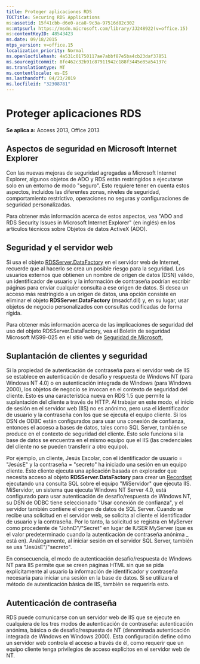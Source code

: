 ```yaml
---
title: Proteger aplicaciones RDS
TOCTitle: Securing RDS Applications
ms:assetid: 15f41cbb-d6e0-aca8-9c3a-97516d82c302
ms:mtpsurl: https://msdn.microsoft.com/library/JJ248922(v=office.15)
ms:contentKeyID: 48543423
ms.date: 09/18/2015
mtps_version: v=office.15
localization_priority: Normal
ms.openlocfilehash: 4a531c01750117ae7abbf87e5ba4cb23daf37851
ms.sourcegitcommit: 8fe462c32b91c87911942c188f3445e85a54137c
ms.translationtype: MT
ms.contentlocale: es-ES
ms.lasthandoff: 04/23/2019
ms.locfileid: "32308781"
---
```

# <a name="securing-rds-applications"></a>Proteger aplicaciones RDS

**Se aplica a:** Access 2013, Office 2013

## <a name="microsoft-internet-explorer-security-issues"></a>Aspectos de seguridad en Microsoft Internet Explorer

Con las nuevas mejoras de seguridad agregadas a Microsoft Internet Explorer, algunos objetos de ADO y RDS están restringidos a ejecutarse solo en un entorno de modo "seguro". Esto requiere tener en cuenta estos aspectos, incluidos las diferentes zonas, niveles de seguridad, comportamiento restrictivo, operaciones no seguras y configuraciones de seguridad personalizadas.

Para obtener más información acerca de estos aspectos, vea "ADO and RDS Security Issues in Microsoft Internet Explorer" (en inglés) en los artículos técnicos sobre Objetos de datos ActiveX (ADO).

## <a name="security-and-your-web-server"></a>Seguridad y el servidor web

Si usa el objeto [RDSServer.DataFactory](datafactory-object-rdsserver.md) en el servidor web de Internet, recuerde que al hacerlo se crea un posible riesgo para la seguridad. Los usuarios externos que obtienen un nombre de origen de datos (DSN) válido, un identificador de usuario y la información de contraseña podrían escribir páginas para enviar cualquier consulta a ese origen de datos. Si desea un acceso más restringido a un origen de datos, una opción consiste en eliminar el objeto **RDSServer.DataFactory** (msadcf.dll) y, en su lugar, usar objetos de negocio personalizados con consultas codificadas de forma rígida.

Para obtener más información acerca de las implicaciones de seguridad del uso del objeto RDSServer.DataFactory, vea el Boletín de seguridad Microsoft MS99-025 en el sitio web de [Seguridad de Microsoft.](https://www.microsoft.com/en-us/security/default.aspx)

## <a name="client-impersonation-and-security"></a>Suplantación de clientes y seguridad

Si  la propiedad de autenticación de contraseña para el servidor web de IIS se establece en autenticación de desafío y respuesta de Windows NT (para Windows NT 4.0) o en autenticación integrada de Windows (para Windows 2000), los objetos de negocio se invocan en el contexto de seguridad del cliente. Esto es una característica nueva en RDS 1.5 que permite la suplantación del cliente a través de HTTP. Al trabajar en este modo, el inicio de sesión en el servidor web (IIS) no es anónimo, pero usa el identificador de usuario y la contraseña con los que se ejecuta el equipo cliente. Si los DSN de ODBC están configurados para usar una conexión de confianza, entonces el acceso a bases de datos, tales como SQL Server, también se produce en el contexto de seguridad del cliente. Esto solo funciona si la base de datos se encuentra en el mismo equipo que el IIS (las credenciales del cliente no se pueden transferir a otro equipo).

Por ejemplo, un cliente, Jesús Escolar, con el identificador de usuario = "JesúsE" y la contraseña = "secreto" ha iniciado una sesión en un equipo cliente. Este cliente ejecuta una aplicación basada en explorador que necesita acceso al objeto **RDSServer.DataFactory** para crear un [Recordset](recordset-object-ado.md) ejecutando una consulta SQL sobre el equipo "MiServidor" que ejecuta IIS. MiServidor, un sistema que ejecuta Windows NT Server 4.0, está configurado para usar autenticación de desafío/respuesta de Windows NT, su DSN de ODBC tiene seleccionado "Usar conexión de confianza", y el servidor también contiene el origen de datos de SQL Server. Cuando se recibe una solicitud en el servidor web, se solicita al cliente el identificador de usuario y la contraseña. Por lo tanto, la solicitud se registra en MyServer como procedente de "JohnD"/"Secret" en lugar de IUSER MyServer (que es el valor predeterminado cuando la autenticación de contraseña anónima \_ está en). Análogamente, al iniciar sesión en el servidor SQL Server, también se usa "JesúsE"/"secreto".

En consecuencia, el modo de autenticación desafío/respuesta de Windows NT para IIS permite que se creen páginas HTML sin que se pida explícitamente al usuario la información de identificador y contraseña necesaria para iniciar una sesión en la base de datos. Si se utilizara el método de autenticación básica de IIS, también se requeriría esto.

## <a name="password-authentication"></a>Autenticación de contraseña

RDS puede comunicarse con un servidor web de IIS que se ejecute en cualquiera de los tres modos de autenticación de contraseña: autenticación anónima, básica o de desafío/respuesta de NT (denominada autenticación integrada de Windows en Windows 2000). Esta configuración define cómo un servidor web controla el acceso a través de él, como requerir que un equipo cliente tenga privilegios de acceso explícitos en el servidor web de NT.

